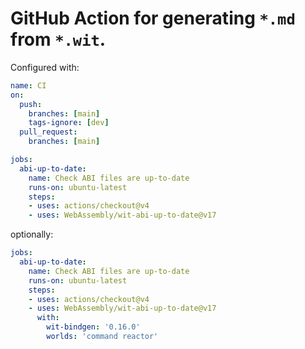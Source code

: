 # GitHub Action for generating `*.md` from `*.wit`.

Configured with:

```yml
name: CI
on:
  push:
    branches: [main]
    tags-ignore: [dev]
  pull_request:
    branches: [main]

jobs:
  abi-up-to-date:
    name: Check ABI files are up-to-date
    runs-on: ubuntu-latest
    steps:
    - uses: actions/checkout@v4
    - uses: WebAssembly/wit-abi-up-to-date@v17
```

optionally:

```yml
jobs:
  abi-up-to-date:
    name: Check ABI files are up-to-date
    runs-on: ubuntu-latest
    steps:
    - uses: actions/checkout@v4
    - uses: WebAssembly/wit-abi-up-to-date@v17
      with:
        wit-bindgen: '0.16.0'
        worlds: 'command reactor'
```
